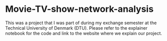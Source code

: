 # Movie-TV-show-network-analysis

This was a project that I was part of during my exchange semester at the Technical University of Denmark (DTU). Please refer to the explainer notebook for the code and link to the website where we explain our project.  
